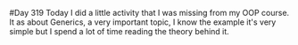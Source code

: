 #Day 319
Today I did a little activity that I was missing from my OOP course.
It as about Generics, a very important topic, I know the example it's very simple but I spend a lot of time reading the theory behind it.